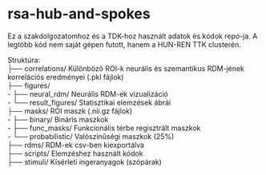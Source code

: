 # rsa-hub-and-spokes

Ez a szakdolgozatomhoz és a TDK-hoz használt adatok és kódok repo-ja. A legtöbb kód nem saját gépen futott, hanem a HUN-REN TTK clusterén. 

Struktúra:  
├── correlations/       Különböző ROI-k neurális és szemantikus RDM-jének korrelációs eredményei (.pkl fájlok)  
├── figures/   
	  - ├── neural_rdm/         Neurális RDM-ek vizualizáció  
	  - └── result_figures/     Statisztikai elemzések ábrái  
├── masks/              ROI maszk (.nii.gz fájlok)  
    - ├── binary/             Bináris maszkok  
    - ├── func_masks/         Funkcionális térbe regisztrált maszkok  
    - └── probabilistic/      Valószínűségi maszkok (25%)  
├── rdms/               RDM-ek csv-ben kiexportálva  
├── scripts/            Elemzéshez használt kódok  
├── stimuli/            Kísérleti ingeranyagok (szópárak)   
